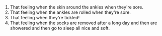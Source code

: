 1. That feeling when the skin around the ankles when they're sore.
2. That feeling when the ankles are rolled when they're sore.
3. That feeling when they're tickled! <i class="fa fa-smile-o"></i>
4. That feeling when the socks are removed after a long day and then are showered and then go to sleep all nice and soft.